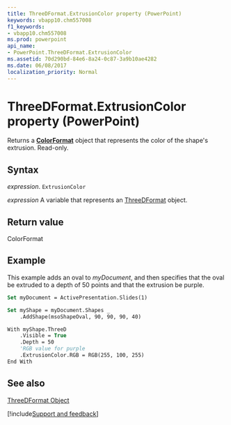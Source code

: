 ```yaml
---
title: ThreeDFormat.ExtrusionColor property (PowerPoint)
keywords: vbapp10.chm557008
f1_keywords:
- vbapp10.chm557008
ms.prod: powerpoint
api_name:
- PowerPoint.ThreeDFormat.ExtrusionColor
ms.assetid: 70d290bd-84e6-8a24-0c87-3a9b10ae4282
ms.date: 06/08/2017
localization_priority: Normal
---
```



# ThreeDFormat.ExtrusionColor property (PowerPoint)

Returns a  **[ColorFormat](PowerPoint.ColorFormat.md)** object that represents the color of the shape's extrusion. Read-only.


## Syntax

_expression_. `ExtrusionColor`

_expression_ A variable that represents an [ThreeDFormat](PowerPoint.ThreeDFormat.md) object.


## Return value

ColorFormat


## Example

This example adds an oval to _myDocument_, and then specifies that the oval be extruded to a depth of 50 points and that the extrusion be purple.


```vb
Set myDocument = ActivePresentation.Slides(1)

Set myShape = myDocument.Shapes _
    .AddShape(msoShapeOval, 90, 90, 90, 40)

With myShape.ThreeD
    .Visible = True
    .Depth = 50
    'RGB value for purple
    .ExtrusionColor.RGB = RGB(255, 100, 255) 
End With
```


## See also


[ThreeDFormat Object](PowerPoint.ThreeDFormat.md)

[!include[Support and feedback](~/includes/feedback-boilerplate.md)]